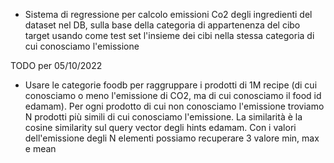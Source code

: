 - Sistema di regressione per calcolo emissioni Co2 degli ingredienti del dataset nel DB, 
  sulla base della categoria di appartenenza del cibo target usando come test set l'insieme dei
  cibi nella stessa categoria di cui conosciamo l'emissione
  

TODO per 05/10/2022
- Usare le categorie foodb per raggruppare i prodotti di 1M recipe (di cui conosciamo o meno l'emissione di CO2, ma di 
  cui conosciamo il food id edamam). Per ogni prodotto di cui non conosciamo l'emissione troviamo N prodotti più simili 
  di cui conosciamo l'emissione. La similarità è la cosine similarity sul query vector degli hints edamam. Con i valori
  dell'emissione degli N elementi possiamo recuperare 3 valore min, max e mean
  